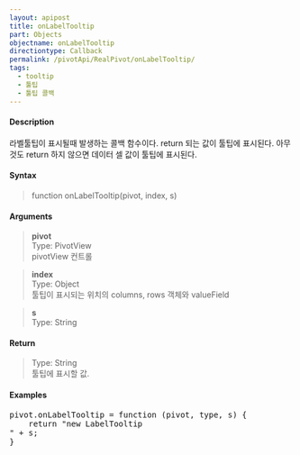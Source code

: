 ```yaml
---
layout: apipost
title: onLabelTooltip
part: Objects
objectname: onLabelTooltip
directiontype: Callback
permalink: /pivotApi/RealPivot/onLabelTooltip/
tags:
  - tooltip
  - 툴팁
  - 툴팁 콜백  
---
```



#### Description

 라벨툴팁이 표시될때 발생하는 콜백 함수이다. return 되는 값이 툴팁에 표시된다. 아무것도 return 하지 않으면 데이터 셀 값이 툴팁에 표시된다.          

#### Syntax

> function onLabelTooltip(pivot, index, s)

#### Arguments

> **pivot**  
> Type: PivotView     
> pivotView 컨트롤    

> **index**  
> Type: Object  
> 툴팁이 표시되는 위치의 columns, rows 객체와 valueField   

> **s**  
> Type: String  
>  

#### Return

> Type: String  
> 툴팁에 표시할 값.    

#### Examples 

<pre class="prettyprint">
pivot.onLabelTooltip = function (pivot, type, s) {
    return "new LabelTooltip<br/>" + s; 
}
</pre>

